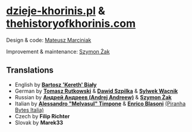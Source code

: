 # [dzieje-khorinis.pl](https://dzieje-khorinis.pl) & [thehistoryofkhorinis.com](https://thehistoryofkhorinis.com)

Design & code: [Mateusz Marciniak](https://myxoske.pl)

Improvement & maintenance: [Szymon Żak](http://szymonzak.pl)

## Translations
* English by **[Bartosz 'Kereth' Biały](mailto:kereth130@gmail.com)**
* German by **[Tomasz Rutkowski](https://www.facebook.com/tomek.rutkowski.1800)** & **[Dawid Szpilka](https://www.facebook.com/tomek.rutkowski.1800)** & **[Sylwek Wacnik](https://www.facebook.com/niejem.ciastek)**
* Russian by **[Андрей Андреев (Andrej Andreew)](https://vk.com/eynard)** & **[Szymon Żak](http://szymonzak.pl)**
* Italian by **[Alessandro "Melvasul" Timpone](https://www.facebook.com/alessandro.timpone)** & **[Enrico Blasoni](https://www.facebook.com/enrico.blasoni)** [(Piranha Bytes Italia)](https://www.facebook.com/groups/staffrisenitalia)
* Czech by **Filip Richter**
* Slovak by **Marek33**